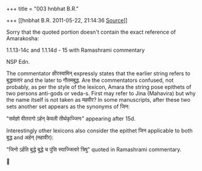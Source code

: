 +++
title = "003 hnbhat B.R."

+++
[[hnbhat B.R.	2011-05-22, 21:14:36 [Source](https://groups.google.com/g/bvparishat/c/GeSoi-zhKNs)]]



  

Sorry that the quoted portion doesn't contain the exact reference of Amarakosha:

  

1.1.13-14c and 1.1.14d - 15 with Ramashrami commentary

NSP Edn.

  

The commentator क्षीरस्वामिन् expressly states that the earlier string refers to बुद्धावतार and the later to गौतमबुद्ध. Are the commentators confused, not probably, as per the style of the lexicon, Amara the string pose epithets of two persons anti-gods or veda-s. First may refer to Jina (Mahavira) but why the name itself is not taken as महवीर? In some manuscripts, after these two sets another set appears as the synonyms of जिन:

  

"सर्वज्ञो वीतरागो ऽर्हन् केवली तीर्थकृज्जिनः" appearing after 15d.

  

Interestingly other lexicons also consider the epithet जिन applicable to both बुद्ध and अर्हन् (महावीर):

  

"जिनो ऽर्हति बुद्धे बुद्धे च पुंसि स्याज्जित्वरे त्रिषु" quoted in Ramashrami commentary.



